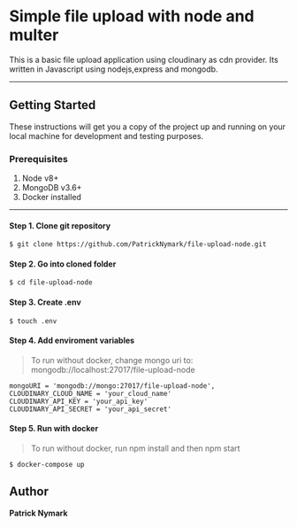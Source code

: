 # Simple file upload with node and multer

This is a basic file upload application using cloudinary as cdn provider. Its written in Javascript using nodejs,express and mongodb.  

---

## Getting Started

These instructions will get you a copy of the project up and running on your local machine for development and testing purposes.

### Prerequisites
1. Node v8+
2. MongoDB v3.6+
3. Docker installed

---

#### Step 1. Clone git repository
```
$ git clone https://github.com/PatrickNymark/file-upload-node.git
```

#### Step 2. Go into cloned folder
```
$ cd file-upload-node
```
#### Step 3. Create .env
```
$ touch .env
```
#### Step 4. Add enviroment variables
> To run without docker, change mongo uri to: mongodb://localhost:27017/file-upload-node
```
mongoURI = 'mongodb://mongo:27017/file-upload-node',
CLOUDINARY_CLOUD_NAME = 'your_cloud_name'
CLOUDINARY_API_KEY = 'your_api_key'
CLOUDINARY_API_SECRET = 'your_api_secret'
```
#### Step 5. Run with docker
> To run without docker, run npm install and then npm start
```
$ docker-compose up
```

## Author
**Patrick Nymark**

